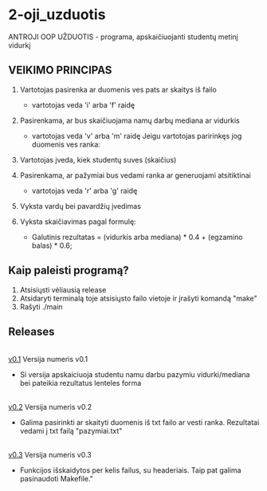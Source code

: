 # 2-oji_uzduotis

ANTROJI OOP UŽDUOTIS - programa, apskaičiuojanti studentų metinį vidurkį

## VEIKIMO PRINCIPAS

1. Vartotojas pasirenka ar duomenis ves pats ar skaitys iš failo
   * vartotojas veda 'i' arba 'f' raidę
2. Pasirenkama, ar bus skaičiuojama namų darbų mediana ar vidurkis 
   * vartotojas veda 'v' arba 'm' raidę
Jeigu vartotojas paririnkęs jog duomenis ves ranka:
3. Vartotojas įveda, kiek studentų suves (skaičius)
4. Pasirenkama, ar pažymiai bus vedami ranka ar generuojami atsitiktinai 
   * vartotojas veda 'r' arba 'g' raidę
5. Vyksta vardų bei pavardžių įvedimas

6. Vyksta skaičiavimas pagal formulę:
    * Galutinis rezultatas = (vidurkis arba mediana) * 0.4 + (egzamino balas) * 0.6;
    
## Kaip paleisti programą?

1. Atsisiųsti vėliausią release
2. Atsidaryti terminalą toje atsisiųsto failo vietoje ir įrašyti komandą "make"
3. Rašyti ./main
    
## Releases 
<br />[v0.1](https://github.com/Definitelynotaspruce/2-oji_uzduotis/releases/tag/v0.1) 
Versija numeris v0.1
* Si versija apskaiciuoja studentu namu darbu pazymiu vidurki/mediana bei pateikia rezultatus lenteles forma

<br />[v0.2](https://github.com/Definitelynotaspruce/2-oji_uzduotis/releases/tag/v0.2) 
Versija numeris v0.2
* Galima pasirinkti ar skaityti duomenis iš txt failo ar vesti ranka. Rezultatai vedami į txt failą "pazymiai.txt"

<br />[v0.3](https://github.com/Definitelynotaspruce/2-oji_uzduotis/releases/tag/v0.3) 
Versija numeris v0.3
* Funkcijos išskaidytos per kelis failus, su headeriais. Taip pat galima pasinaudoti Makefile."

